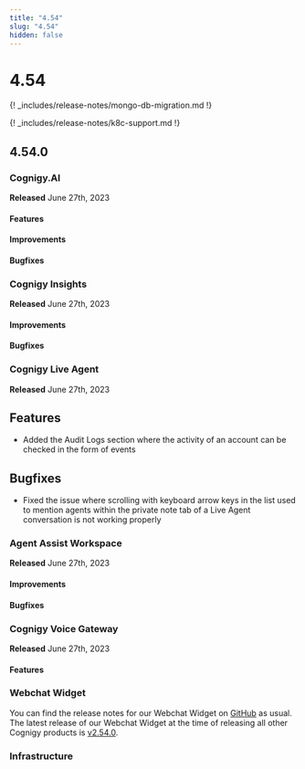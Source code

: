```yaml
---
title: "4.54"
slug: "4.54"
hidden: false
---
```


# 4.54

{! _includes/release-notes/mongo-db-migration.md !}

{! _includes/release-notes/k8c-support.md !}

## 4.54.0

### Cognigy.AI

**Released** June 27th, 2023

#### Features


#### Improvements


#### Bugfixes


### Cognigy Insights

**Released** June 27th, 2023

#### Improvements


#### Bugfixes


### Cognigy Live Agent

**Released** June 27th, 2023

## Features

- Added the Audit Logs section where the activity of an account can be checked in the form of events

## Bugfixes

- Fixed the issue where scrolling with keyboard arrow keys in the list used to mention agents within the private note tab of a Live Agent conversation is not working properly


### Agent Assist Workspace

**Released** June 27th, 2023

#### Improvements


#### Bugfixes


### Cognigy Voice Gateway

**Released** June 27th, 2023

#### Features


### Webchat Widget

You can find the release notes for our Webchat Widget on [GitHub](https://github.com/Cognigy/WebchatWidget/releases) as usual. The latest release of our Webchat Widget at the time of releasing all other Cognigy products is [v2.54.0](https://github.com/Cognigy/WebchatWidget/releases/tag/v2.54.0).

### Infrastructure
